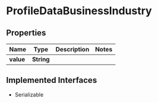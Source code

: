 

# ProfileDataBusinessIndustry


## Properties

Name | Type | Description | Notes
------------ | ------------- | ------------- | -------------
**value** | **String** |  | 


## Implemented Interfaces

* Serializable


